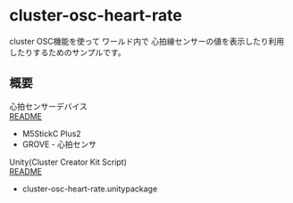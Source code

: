 # cluster-osc-heart-rate
cluster OSC機能を使って ワールド内で 心拍線センサーの値を表示したり利用したりするためのサンプルです。

## 概要
心拍センサーデバイス  
[README](./M5StickC/osc-heart-rate/README.md)
- M5StickC Plus2 
- GROVE - 心拍センサ  

Unity(Cluster Creator Kit Script)  
[README](./Unity/osc-heart-rate/README.md)
- cluster-osc-heart-rate.unitypackage  
